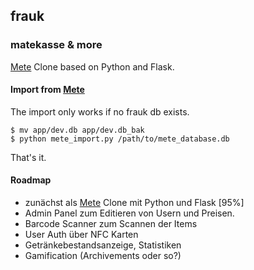 ## frauk
### matekasse & more

[Mete](https://github.com/chaosdorf/mete) Clone based on Python and Flask.

#### Import from [Mete](https://github.com/chaosdorf/mete)

The import only works if no frauk db exists.

    $ mv app/dev.db app/dev.db_bak
    $ python mete_import.py /path/to/mete_database.db

That's it.

#### Roadmap
* zunächst als [Mete](https://github.com/chaosdorf/mete) Clone mit Python und Flask [95%]
* Admin Panel zum Editieren von Usern und Preisen.
* Barcode Scanner zum Scannen der Items
* User Auth über NFC Karten
* Getränkebestandsanzeige, Statistiken
* Gamification (Archivements oder so?)

